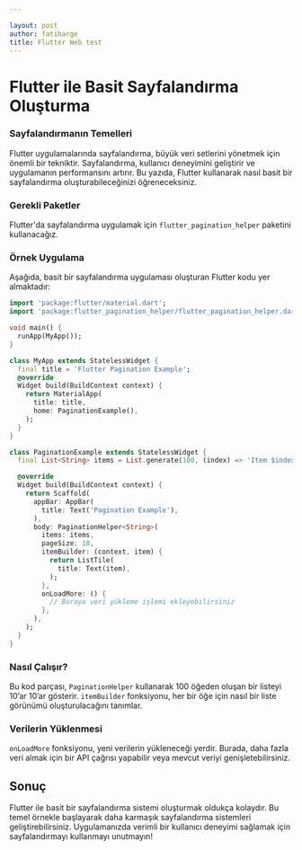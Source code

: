 ```yaml
---

layout: post  
author: fatiharge  
title: Flutter Web test
---
```


# Flutter ile Basit Sayfalandırma Oluşturma

### Sayfalandırmanın Temelleri

Flutter uygulamalarında sayfalandırma, büyük veri setlerini yönetmek için önemli bir tekniktir. Sayfalandırma, kullanıcı deneyimini geliştirir ve uygulamanın performansını artırır. Bu yazıda, Flutter kullanarak nasıl basit bir sayfalandırma oluşturabileceğinizi öğreneceksiniz.

### Gerekli Paketler

Flutter'da sayfalandırma uygulamak için `flutter_pagination_helper` paketini kullanacağız.

### Örnek Uygulama

Aşağıda, basit bir sayfalandırma uygulaması oluşturan Flutter kodu yer almaktadır:

```dart
import 'package:flutter/material.dart';
import 'package:flutter_pagination_helper/flutter_pagination_helper.dart';

void main() {
  runApp(MyApp());
}

class MyApp extends StatelessWidget {
  final title = 'Flutter Pagination Example';
  @override
  Widget build(BuildContext context) {
    return MaterialApp(
      title: title,
      home: PaginationExample(),
    );
  }
}

class PaginationExample extends StatelessWidget {
  final List<String> items = List.generate(100, (index) => 'Item $index');

  @override
  Widget build(BuildContext context) {
    return Scaffold(
      appBar: AppBar(
        title: Text('Pagination Example'),
      ),
      body: PaginationHelper<String>(
        items: items,
        pageSize: 10,
        itemBuilder: (context, item) {
          return ListTile(
            title: Text(item),
          );
        },
        onLoadMore: () {
          // Buraya veri yükleme işlemi ekleyebilirsiniz
        },
      ),
    );
  }
}
```

### Nasıl Çalışır?

Bu kod parçası, `PaginationHelper` kullanarak 100 öğeden oluşan bir listeyi 10’ar 10’ar gösterir. `itemBuilder` fonksiyonu, her bir öğe için nasıl bir liste görünümü oluşturulacağını tanımlar. 

### Verilerin Yüklenmesi

`onLoadMore` fonksiyonu, yeni verilerin yükleneceği yerdir. Burada, daha fazla veri almak için bir API çağrısı yapabilir veya mevcut veriyi genişletebilirsiniz.

## Sonuç

Flutter ile basit bir sayfalandırma sistemi oluşturmak oldukça kolaydır. Bu temel örnekle başlayarak daha karmaşık sayfalandırma sistemleri geliştirebilirsiniz. Uygulamanızda verimli bir kullanıcı deneyimi sağlamak için sayfalandırmayı kullanmayı unutmayın!
